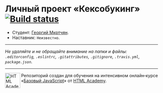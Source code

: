 # Личный проект «Кексобукинг» [![Build status][travis-image]][travis-url]

* Студент: [Георгий Мкртчян](https://up.htmlacademy.ru/javascript/11/user/60370).
* Наставник: `Неизвестно`.

---

_Не удаляйте и не обращайте внимание на папки и файлы:_<br>
_`.editorconfig`, `.eslintrc`, `.gitattributes`, `.gitignore`, `.travis.yml`, `package.json`._

---

<a href="https://htmlacademy.ru/intensive/javascript"><img align="left" width="50" height="50" title="HTML Academy" src="https://up.htmlacademy.ru/static/img/intensive/javascript/logo-for-github.svg"></a>

Репозиторий создан для обучения на интенсивном онлайн‑курсе «[Базовый JavaScript](https://htmlacademy.ru/intensive/javascript)» от [HTML Academy](https://htmlacademy.ru).

[travis-image]: https://travis-ci.org/htmlacademy-javascript/60370-keksobooking.svg?branch=master
[travis-url]: https://travis-ci.org/htmlacademy-javascript/60370-keksobooking
